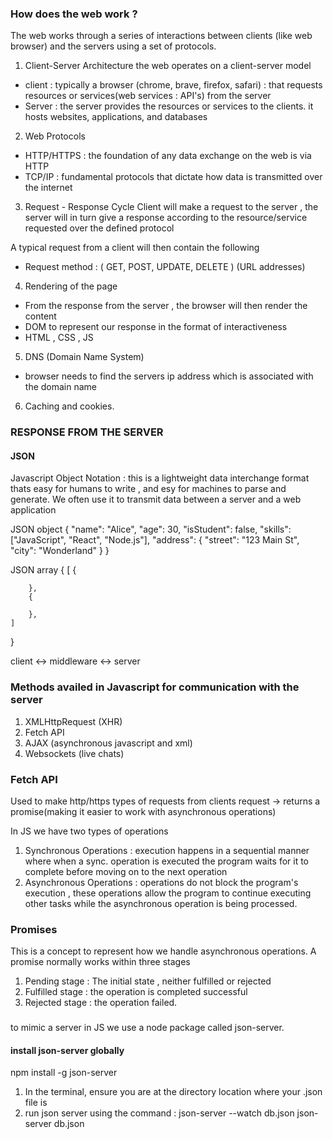 ### How does the web work ? 
The web works through a series of interactions between clients (like web browser) and the servers using a set of protocols.  

1. Client-Server Architecture 
the web operates on a client-server model 
- client : typically a browser (chrome, brave, firefox, safari) : that requests resources or services(web services : API's) from the server
- Server : the server provides the resources or services to the clients. it hosts websites, applications, and databases 

2. Web Protocols 
- HTTP/HTTPS : the foundation of any data exchange on the web is via HTTP 
- TCP/IP : fundamental protocols that dictate how data is transmitted over the internet 

3. Request - Response Cycle 
Client will make a request to the server , the server will in turn give a response according to the resource/service requested over the defined protocol 

A typical request from a client will then contain the following 
- Request method : ( GET, POST, UPDATE, DELETE ) (URL addresses)

4. Rendering of the page 
- From the response from the server , the browser will then render the content 
- DOM to represent our response in the format of interactiveness 
- HTML , CSS , JS 

5. DNS (Domain Name System)
- browser needs to find the servers ip address which is associated with the domain name 

6. Caching and cookies. 


### RESPONSE FROM THE SERVER 
#### JSON 
Javascript Object Notation : this is a lightweight data interchange format thats easy for humans to write , and esy for machines to parse and generate. We often use it to transmit data between a server and a web application

JSON object 
{
  "name": "Alice",
  "age": 30,
  "isStudent": false,
  "skills": ["JavaScript", "React", "Node.js"],
  "address": {
    "street": "123 Main St",
    "city": "Wonderland"
  }
}

JSON array 
{
    [
        {

        },
        {

        },
    ]
}

client <-> middleware <-> server

### Methods availed in Javascript for communication with the server 
1. XMLHttpRequest (XHR)
2. Fetch API
3. AJAX (asynchronous javascript and xml)
4. Websockets (live chats)

### Fetch API 
Used to make http/https types of requests from clients 
request -> returns a promise(making it easier to work with asynchronous operations)

In JS we have two types of operations 
1. Synchronous Operations : execution happens in a sequential manner where when a sync. operation is executed the program waits for it to complete before moving on to the next operation 
2. Asynchronous Operations : operations do not block the program's execution , these operations allow the program to continue executing other tasks while the asynchronous operation is being processed. 


### Promises 
This is a concept to represent how we handle asynchronous operations. A promise normally works within three stages 
1. Pending stage : The initial state , neither fulfilled or rejected 
2. Fulfilled stage : the operation is completed successful 
3. Rejected stage : the operation failed. 

### 
to mimic a server in JS we use a node package called json-server.
#### install json-server globally 
npm install -g json-server

1. In the terminal, ensure you are at the directory location where your .json file is 
2. run json server using the command : json-server --watch db.json 
                                       json-server db.json